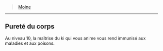 ﻿---
!ClassFeatureItem
Id: monk_hd.md#pureté-du-corps
ParentLink: monk_hd.md#moine
Name: Pureté du corps
ParentName: Moine
NameLevel: 2
Attributes: {}
AttributesDictionary: >+
  {}

---
> [Moine](hd_monk.md)

---

## Pureté du corps

Au niveau 10, la maîtrise du ki qui vous anime vous rend immunisé aux maladies et aux poisons.

